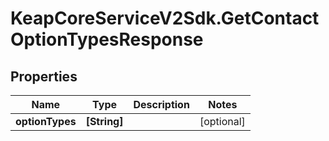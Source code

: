 # KeapCoreServiceV2Sdk.GetContactOptionTypesResponse

## Properties

Name | Type | Description | Notes
------------ | ------------- | ------------- | -------------
**optionTypes** | **[String]** |  | [optional] 


